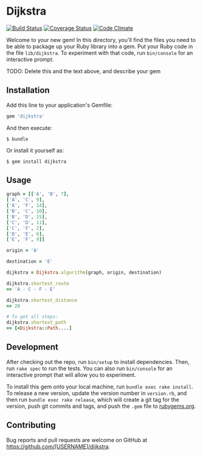 # Dijkstra

[![Build Status](https://travis-ci.org/franciscomxs/dijkstra.svg?branch=master)](https://travis-ci.org/franciscomxs/dijkstra)
[![Coverage Status](https://coveralls.io/repos/github/franciscomxs/dijkstra/badge.svg?branch=master)](https://coveralls.io/github/franciscomxs/dijkstra?branch=master)
[![Code Climate](https://codeclimate.com/github/franciscomxs/dijkstra/badges/gpa.svg)](https://codeclimate.com/github/franciscomxs/dijkstra)



Welcome to your new gem! In this directory, you'll find the files you need to be able to package up your Ruby library into a gem. Put your Ruby code in the file `lib/dijkstra`. To experiment with that code, run `bin/console` for an interactive prompt.

TODO: Delete this and the text above, and describe your gem

## Installation

Add this line to your application's Gemfile:

```ruby
gem 'dijkstra'
```

And then execute:

    $ bundle

Or install it yourself as:

    $ gem install dijkstra

## Usage

```ruby
graph = [['A', 'B', 7],
['A', 'C', 9],
['A', 'F', 14],
['B', 'C', 10],
['B', 'D', 15],
['C', 'D', 11],
['C', 'F', 2],
['D', 'E', 6],
['E', 'F', 9]]

origin = 'A'

destination = 'E'

dijkstra = Dijkstra.algorithm(graph, origin, destination)

dijkstra.shortest_route
=> 'A - C - F - E'

dijkstra.shortest_distance
=> 20

# To get all steps:
dijkstra.shortest_path
=> [<Dijkstra::Path....]
```

## Development

After checking out the repo, run `bin/setup` to install dependencies. Then, run `rake spec` to run the tests. You can also run `bin/console` for an interactive prompt that will allow you to experiment.

To install this gem onto your local machine, run `bundle exec rake install`. To release a new version, update the version number in `version.rb`, and then run `bundle exec rake release`, which will create a git tag for the version, push git commits and tags, and push the `.gem` file to [rubygems.org](https://rubygems.org).

## Contributing

Bug reports and pull requests are welcome on GitHub at https://github.com/[USERNAME]/dijkstra.
